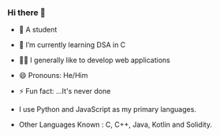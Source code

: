 ### Hi there 👋

- 👦 A student
- 🌱 I’m currently learning DSA in C
- 🧑‍💻 I generally like to develop web applications
- 😄 Pronouns: He/Him
- ⚡ Fun fact: ...It's never done


- I use Python and JavaScript as my primary languages.

- Other Languages Known : C, C++, Java, Kotlin and Solidity.
